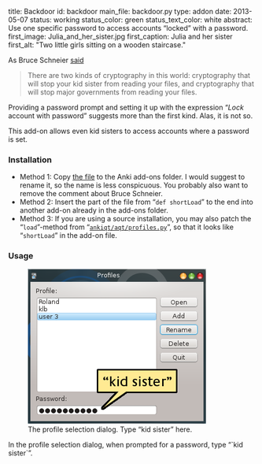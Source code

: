 title: Backdoor
id: backdoor
main_file: backdoor.py
type: addon
date: 2013-05-07
status: working
status_color: green
status_text_color: white
abstract: Use one specific password to access accounts “locked” with a password.
first_image: Julia_and_her_sister.jpg
first_caption: Julia and her sister
first_alt: "Two little girls sitting on a wooden staircase."

As Bruce Schneier [said](http://en.wikiquote.org/wiki/Bruce_Schneier)

> There are two kinds of cryptography in this world: cryptography that
  will stop your kid sister from reading your files, and cryptography
  that will stop major governments from reading your files.

Providing a password prompt and setting it up with the expression
“*Lock* account with password” suggests more than the first
kind. Alas, it is not so.

This add-on allows even kid sisters to access accounts where a password is set.

### Installation
* Method 1: Copy
  [the file](https://github.com/ospalh/anki-addons/blob/master/backdoor.py)
  to the Anki add-ons folder. I would suggest to rename it, so the name
  is less conspicuous. You probably also want to remove the comment
  about Bruce Schneier.
* Method 2: Insert the  part of the file from “`def shortLoad`” to the
  end into another add-on already in the add-ons folder.
* Method 3: If you are using a source installation, you may also patch
  the “`load`”-method from
  “[`ankiqt/aqt/profiles.py`](https://github.com/dae/anki/blob/master/aqt/profiles.py)”,
  so that it looks like “`shortLoad`” in the add-on file.

### Usage

<figure>
<img src="images/kid_sister.png" alt="The password input line at the
bottom is marked.">
<figcaption>The profile selection dialog. Type “kid sister”
here.</figcaption>
</figure>
In the profile selection dialog, when prompted for a password, type
“`kid sister`”.
